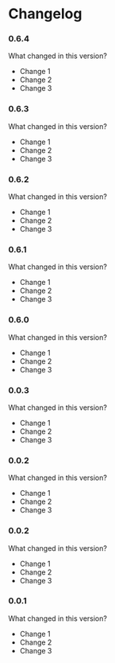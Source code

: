 # Changelog

### 0.6.4

What changed in this version?

* Change 1
* Change 2
* Change 3

### 0.6.3

What changed in this version?

* Change 1
* Change 2
* Change 3

### 0.6.2

What changed in this version?

* Change 1
* Change 2
* Change 3

### 0.6.1

What changed in this version?

* Change 1
* Change 2
* Change 3

### 0.6.0

What changed in this version?

* Change 1
* Change 2
* Change 3

### 0.0.3

What changed in this version?

* Change 1
* Change 2
* Change 3

### 0.0.2

What changed in this version?

* Change 1
* Change 2
* Change 3

### 0.0.2

What changed in this version?

* Change 1
* Change 2
* Change 3

### 0.0.1

What changed in this version?

* Change 1
* Change 2
* Change 3
